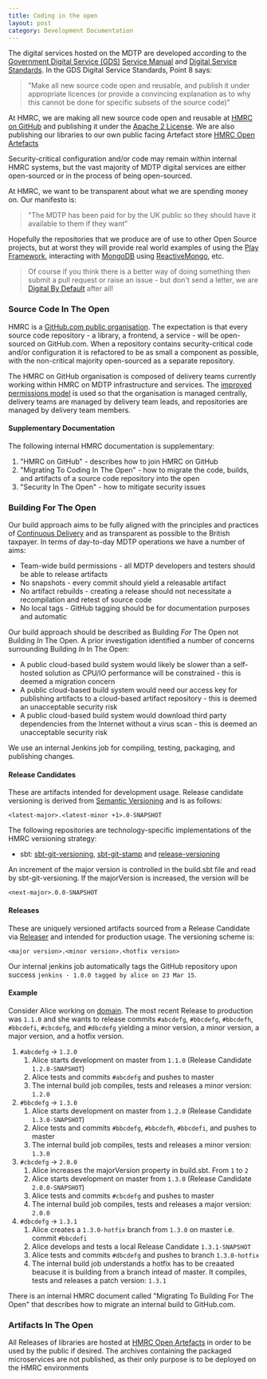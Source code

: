 ```yaml
---
title: Coding in the open
layout: post
category: Development Documentation
---
```


The digital services hosted on the MDTP are developed according to the [Government Digital Service (GDS)](https://gds.blog.gov.uk/about/) [Service Manual](https://www.gov.uk/service-manual) and [Digital Service Standards](https://www.gov.uk/service-manual/digital-by-default). In the GDS Digital Service Standards, Point 8 says:

> "Make all new source code open and reusable, and publish it under appropriate licences (or provide a convincing explanation as to why this cannot be done for specific subsets of the source code)"

At HMRC, we are making all new source code open and reusable at [HMRC on GitHub](https://www.github.com/hmrc) and publishing it under the [Apache 2 License](https://www.apache.org/licenses/LICENSE-2.0). We are also publishing our libraries to our own public facing Artefact store [HMRC Open Artefacts](https://open.artefacts.tax.service.gov.uk/)

Security-critical configuration and/or code may remain within internal HMRC systems, but the vast majority of MDTP digital services are either open-sourced or in the process of being open-sourced. 

At HMRC, we want to be transparent about what we are spending money on. Our manifesto is:

> "The MDTP has been paid for by the UK public so they should have it available to them if they want"

Hopefully the repositories that we produce are of use to other Open Source projects, but at worst they will provide real world examples of using the [Play Framework](https://playframework.com/), interacting with [MongoDB](https://www.mongodb.org/) using [ReactiveMongo](http://reactivemongo.org/), etc.

> Of course if you think there is a better way of doing something then submit a pull request or raise an issue - but don't send a letter, we are [Digital By Default](https://www.gov.uk/service-manual/start) after all!

### Source Code In The Open

HMRC is a [GitHub.com public organisation](https://www.github.com/hmrc). The expectation is that every source code repository - a library, a frontend, a service - will be open-sourced on GitHub.com. When a repository contains security-critical code and/or configuration it is refactored to be as small a component as possible, with the non-critical majority open-sourced as a separate repository.

The HMRC on GitHub organisation is composed of delivery teams currently working within HMRC on MDTP infrastructure and services. The [improved permissions model](https://github.com/orgs/improved-permissions) is used so that the organisation is managed centrally,  delivery teams are managed by delivery team leads, and repositories are managed by delivery team members.


#### Supplementary Documentation

The following internal HMRC documentation is supplementary:

1. "HMRC on GitHub" - describes how to join HMRC on GitHub
1. "Migrating To Coding In The Open" - how to migrate the code, builds, and artifacts of a source code repository into the open
1. "Security In The Open" - how to mitigate security issues

### Building For The Open

Our build approach aims to be fully aligned with the principles and practices of [Continuous Delivery](http://www.continuousdelivery.com) and as transparent as possible to the British taxpayer. In terms of day-to-day MDTP operations we have a number of aims:

- Team-wide build permissions - all MDTP developers and testers should be able to release artifacts 
- No snapshots - every commit should yield a releasable artifact
- No artifact rebuilds - creating a release should not necessitate a recompilation and retest of source code
- No local tags - GitHub tagging should be for documentation purposes and automatic

Our build approach should be described as Building *For* The Open not Building *In* The Open. A prior investigation identified a number of concerns surrounding Building *In* In The Open:

- A public cloud-based build system would likely be slower than a self-hosted solution as CPU/IO performance will be constrained - this is deemed a migration concern
- A public cloud-based build system would need our access key for publishing artifacts to a cloud-based artifact repository - this is deemed an unacceptable security risk
- A public cloud-based build system would download third party dependencies from the Internet without a virus scan - this is deemed an unacceptable security risk

We use an internal Jenkins job for compiling, testing, packaging, and publishing changes. 

#### Release Candidates

These are artifacts intended for development usage. Release candidate versioning is derived from [Semantic Versioning](http://www.semver.org/) and is as follows:

    <latest-major>.<latest-minor +1>.0-SNAPSHOT

The following repositories are technology-specific implementations of the HMRC versioning strategy:

- sbt: [sbt-git-versioning](https://github.com/hmrc/sbt-git-versioning), [sbt-git-stamp](https://github.com/hmrc/sbt-git-stamp) and [release-versioning](https://github.com/hmrc/release-versioning)

An increment of the major version is controlled in the build.sbt file and read by sbt-git-versioning. If the majorVersion is increased, the version will be

    <next-major>.0.0-SNAPSHOT

#### Releases

These are uniquely versioned artifacts sourced from a Release Candidate via [Releaser](https://www.github.com/hmrc/releaser) and intended for production usage. The versioning scheme is:

    <major version>.<minor version>.<hotfix version>

Our internal jenkins job automatically tags the GitHub repository upon success `jenkins - 1.0.0 tagged by alice on 23 Mar 15`. 

#### Example

Consider Alice working on [domain](https://github.com/hmrc/domain). The most recent Release to production was `1.1.0` and she wants to release commits `#abcdefg`, `#bbcdefg`, `#bbcdefh`, `#bbcdefi`, `#cbcdefg`, and `#dbcdefg` yielding a minor version, a minor version, a major version, and a hotfix version.

1. `#abcdefg` -> `1.2.0`
    1. Alice starts development on master from `1.1.0` (Release Candidate `1.2.0-SNAPSHOT`)
    2. Alice tests and commits `#abcdefg` and pushes to master
    3. The internal build job compiles, tests and releases a minor version: `1.2.0`
1. `#bbcdefg` -> `1.3.0`
    1. Alice starts development on master from `1.2.0` (Release Candidate `1.3.0-SNAPSHOT`)
    2. Alice tests and commits `#bbcdefg`, `#bbcdefh`, `#bbcdefi`, and pushes to master
    4. The internal build job compiles, tests and releases a minor version: `1.3.0`
1. `#cbcdefg` -> `2.0.0`
    1. Alice increases the majorVersion property in build.sbt. From `1` to `2`
    2. Alice starts development on master from `1.3.0` (Release Candidate `2.0.0-SNAPSHOT`)
    3. Alice tests and commits `#cbcdefg` and pushes to master
    4. The internal build job compiles, tests and releases a major version:  `2.0.0`
1. `#dbcdefg` -> `1.3.1`
    1. Alice creates a `1.3.0-hotfix` branch from `1.3.0` on master i.e. commit `#bbcdefi`
    2. Alice develops and tests a local Release Candidate `1.3.1-SNAPSHOT`
    3. Alice tests and commits `#dbcdefg` and pushes to branch `1.3.0-hotfix`
    5. The internal build job understands a hotfix has to be creaated beacuse it is building from a branch intead of master. It compiles, tests and releases a patch version: `1.3.1`

There is an internal HMRC document called "Migrating To Building For The Open" that describes how to migrate an internal build to GitHub.com.

### Artifacts In The Open

All Releases of libraries are hosted at [HMRC Open Artefacts](https://open.artefacts.tax.service.gov.uk/) in order to be used by the public if desired.
The archives containing the packaged microservices are not published, as their only purpose is to be deployed on the HMRC environments
